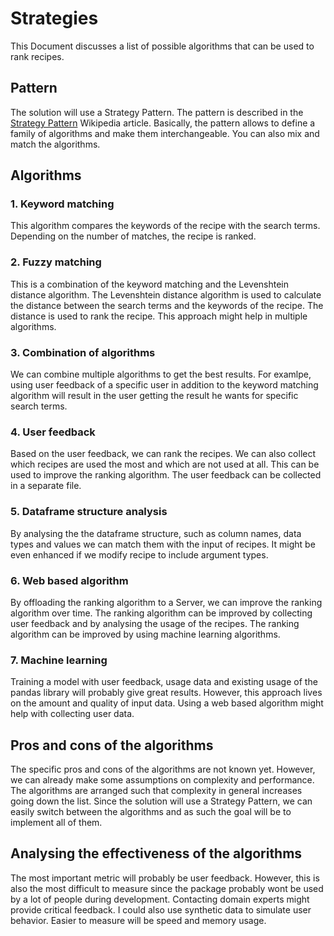 # Strategies

This Document discusses a list of possible algorithms that can be used to rank recipes.

## Pattern

The solution will use a Strategy Pattern. The pattern is described in the [Strategy Pattern](https://en.wikipedia.org/wiki/Strategy_pattern) Wikipedia article.
Basically, the pattern allows to define a family of algorithms and make them interchangeable. You can also mix and match the algorithms.

## Algorithms

### 1. Keyword matching

This algorithm compares the keywords of the recipe with the search terms. Depending on the number of matches, the recipe is ranked.

### 2. Fuzzy matching

This is a combination of the keyword matching and the Levenshtein distance algorithm. The Levenshtein distance algorithm is used to calculate the distance between the search terms and the keywords of the recipe. The distance is used to rank the recipe. This approach might help in multiple algorithms.

### 3. Combination of algorithms

We can combine multiple algorithms to get the best results. For examlpe, using user feedback of a specific user in addition to the keyword matching algorithm will result in the user getting the result he wants for specific search terms.

### 4. User feedback

Based on the user feedback, we can rank the recipes. We can also collect which recipes are used the most and which are not used at all. This can be used to improve the ranking algorithm. The user feedback can be collected in a separate file.

### 5. Dataframe structure analysis

By analysing the the dataframe structure, such as column names, data types and values we can match them with the input of recipes. It might be even enhanced if we modify recipe to include argument types.

### 6. Web based algorithm

By offloading the ranking algorithm to a Server, we can improve the ranking algorithm over time. The ranking algorithm can be improved by collecting user feedback and by analysing the usage of the recipes. The ranking algorithm can be improved by using machine learning algorithms.

### 7. Machine learning

Training a model with user feedback, usage data and existing usage of the pandas library will probably give great results. However, this approach lives on the amount and quality of input data. Using a web based algorithm might help with collecting user data.

## Pros and cons of the algorithms

The specific pros and cons of the algorithms are not known yet. However, we can already make some assumptions on complexity and performance. The algorithms are arranged such that complexity in general increases going down the list. Since the solution will use a Strategy Pattern, we can easily switch between the algorithms and as such the goal will be to implement all of them.

## Analysing the effectiveness of the algorithms

The most important metric will probably be user feedback. However, this is also the most difficult to measure since the package probably wont be used by a lot of people during development. Contacting domain experts might provide critical feedback. I could also use synthetic data to simulate user behavior. Easier to measure will be speed and memory usage.
